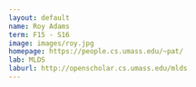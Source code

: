 ```yaml
---
layout: default
name: Roy Adams
term: F15 - S16
image: images/roy.jpg
homepage: https://people.cs.umass.edu/~pat/
lab: MLDS
laburl: http://openscholar.cs.umass.edu/mlds
---
```

